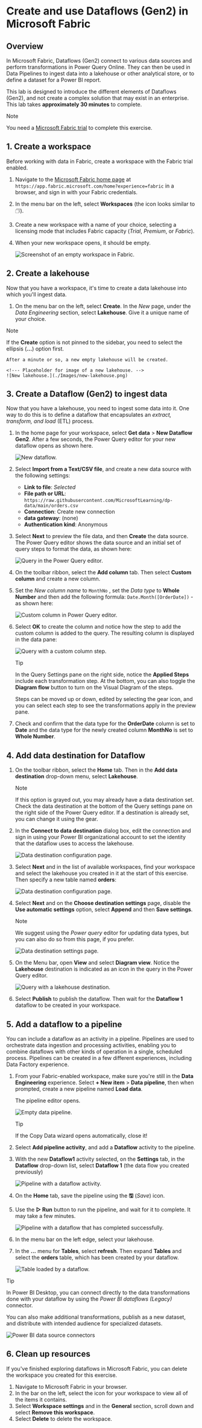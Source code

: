 # Create and use Dataflows (Gen2) in Microsoft Fabric

## Overview

In Microsoft Fabric, Dataflows (Gen2) connect to various data sources and perform transformations in Power Query Online. They can then be used in Data Pipelines to ingest data into a lakehouse or other analytical store, or to define a dataset for a Power BI report.

This lab is designed to introduce the different elements of Dataflows (Gen2), and not create a complex solution that may exist in an enterprise. This lab takes **approximately 30 minutes** to complete.

> [!NOTE]
> You need a [Microsoft Fabric trial](https://learn.microsoft.com/fabric/get-started/fabric-trial) to complete this exercise.

## 1. Create a workspace

Before working with data in Fabric, create a workspace with the Fabric trial enabled.

1.  Navigate to the [Microsoft Fabric home page](https://app.fabric.microsoft.com/home?experience=fabric) at `https://app.fabric.microsoft.com/home?experience=fabric` in a browser, and sign in with your Fabric credentials.
2.  In the menu bar on the left, select **Workspaces** (the icon looks similar to &#128455;).
3.  Create a new workspace with a name of your choice, selecting a licensing mode that includes Fabric capacity (*Trial*, *Premium*, or *Fabric*).
4.  When your new workspace opens, it should be empty.

    <!--- Placeholder for image of an empty workspace in Fabric. -->
    ![Screenshot of an empty workspace in Fabric.](./Images/new-workspace.png)

## 2. Create a lakehouse

Now that you have a workspace, it's time to create a data lakehouse into which you'll ingest data.

1.  On the menu bar on the left, select **Create**. In the *New* page, under the *Data Engineering* section, select **Lakehouse**. Give it a unique name of your choice.

> [!NOTE]
> If the **Create** option is not pinned to the sidebar, you need to select the ellipsis (**...**) option first.

    After a minute or so, a new empty lakehouse will be created.

    <!--- Placeholder for image of a new lakehouse. -->
    ![New lakehouse.](./Images/new-lakehouse.png)

## 3. Create a Dataflow (Gen2) to ingest data

Now that you have a lakehouse, you need to ingest some data into it. One way to do this is to define a dataflow that encapsulates an *extract, transform, and load* (ETL) process.

1.  In the home page for your workspace, select **Get data** > **New Dataflow Gen2**. After a few seconds, the Power Query editor for your new dataflow opens as shown here.

    <!--- Placeholder for image of a new dataflow. -->
    ![New dataflow.](./Images/new-dataflow.png)

2.  Select **Import from a Text/CSV file**, and create a new data source with the following settings:
    *   **Link to file**: *Selected*
    *   **File path or URL**: `https://raw.githubusercontent.com/MicrosoftLearning/dp-data/main/orders.csv`
    *   **Connection**: Create new connection
    *   **data gateway**: (none)
    *   **Authentication kind**: Anonymous

3.  Select **Next** to preview the file data, and then **Create** the data source. The Power Query editor shows the data source and an initial set of query steps to format the data, as shown here:

    <!--- Placeholder for image of a query in the Power Query editor. -->
    ![Query in the Power Query editor.](./Images/power-query.png)

4.  On the toolbar ribbon, select the **Add column** tab. Then select **Custom column** and create a new column.

5.  Set the *New column name* to `MonthNo` , set the *Data type* to **Whole Number** and then add the following formula: `Date.Month([OrderDate])` - as shown here:

    <!--- Placeholder for image of a custom column in Power Query editor. -->
    ![Custom column in Power Query editor.](./Images/custom-column.png)

6.  Select **OK** to create the column and notice how the step to add the custom column is added to the query. The resulting column is displayed in the data pane:

    <!--- Placeholder for image of a query with a custom column step. -->
    ![Query with a custom column step.](./Images/custom-column-added.png)

    > [!TIP]
    > In the Query Settings pane on the right side, notice the **Applied Steps** include each transformation step. At the bottom, you can also toggle the **Diagram flow** button to turn on the Visual Diagram of the steps.
    >
    > Steps can be moved up or down, edited by selecting the gear icon, and you can select each step to see the transformations apply in the preview pane.

7.  Check and confirm that the data type for the **OrderDate** column is set to **Date** and the data type for the newly created column **MonthNo** is set to **Whole Number**.

## 4. Add data destination for Dataflow

1.  On the toolbar ribbon, select the **Home** tab. Then in the **Add data destination** drop-down menu, select **Lakehouse**.

    > [!NOTE]
    > If this option is grayed out, you may already have a data destination set. Check the data destination at the bottom of the Query settings pane on the right side of the Power Query editor. If a destination is already set, you can change it using the gear.

2.  In the **Connect to data destination** dialog box, edit the connection and sign in using your Power BI organizational account to set the identity that the dataflow uses to access the lakehouse.

    <!--- Placeholder for image of data destination configuration page. -->
    ![Data destination configuration page.](./Images/dataflow-connection.png)

3.  Select **Next** and in the list of available workspaces, find your workspace and select the lakehouse you created in it at the start of this exercise. Then specify a new table named **orders**:

    <!--- Placeholder for image of data destination target page. -->
    ![Data destination configuration page.](./Images/data-destination-target.png)

4.  Select **Next** and on the **Choose destination settings** page, disable the **Use automatic settings** option, select **Append** and then **Save settings**.
    
    > [!NOTE]
    > We suggest using the *Power query* editor for updating data types, but you can also do so from this page, if you prefer.

    <!--- Placeholder for image of data destination settings page. -->
    ![Data destination settings page.](./Images/destination-settings.png)

5.  On the Menu bar, open **View** and select **Diagram view**. Notice the **Lakehouse** destination is indicated as an icon in the query in the Power Query editor.

    <!--- Placeholder for image of a query with a lakehouse destination. -->
    ![Query with a lakehouse destination.](./Images/lakehouse-destination.png)

6.  Select **Publish** to publish the dataflow. Then wait for the **Dataflow 1** dataflow to be created in your workspace.

## 5. Add a dataflow to a pipeline

You can include a dataflow as an activity in a pipeline. Pipelines are used to orchestrate data ingestion and processing activities, enabling you to combine dataflows with other kinds of operation in a single, scheduled process. Pipelines can be created in a few different experiences, including Data Factory experience.

1.  From your Fabric-enabled workspace, make sure you're still in the **Data Engineering** experience. Select **+ New item** > **Data pipeline**, then when prompted, create a new pipeline named **Load data**.

    The pipeline editor opens.

    <!--- Placeholder for image of an empty data pipeline. -->
    ![Empty data pipeline.](./Images/new-pipeline.png)

    > [!TIP]
    > If the Copy Data wizard opens automatically, close it!

2.  Select **Add pipeline activity**, and add a **Dataflow** activity to the pipeline.

3.  With the new **Dataflow1** activity selected, on the **Settings** tab, in the **Dataflow** drop-down list, select **Dataflow 1** (the data flow you created previously)

    <!--- Placeholder for image of a pipeline with a dataflow activity. -->
    ![Pipeline with a dataflow activity.](./Images/dataflow-activity.png)

4.  On the **Home** tab, save the pipeline using the **&#128427;** (*Save*) icon.
5.  Use the **&#9655; Run** button to run the pipeline, and wait for it to complete. It may take a few minutes.

    <!--- Placeholder for image of a successful pipeline run. -->
    ![Pipeline with a dataflow that has completed successfully.](./Images/dataflow-pipeline-succeeded.png)

6.  In the menu bar on the left edge, select your lakehouse.
7.  In the **...** menu for **Tables**, select **refresh**. Then expand **Tables** and select the **orders** table, which has been created by your dataflow.

    <!--- Placeholder for image of a table loaded by a dataflow. -->
    ![Table loaded by a dataflow.](./Images/loaded-table.png)

> [!TIP]
> In Power BI Desktop, you can connect directly to the data transformations done with your dataflow by using the *Power BI dataflows (Legacy)* connector.
>
> You can also make additional transformations, publish as a new dataset, and distribute with intended audience for specialized datasets.
>
> <!--- Placeholder for image of Power BI data source connectors -->
> ![Power BI data source connectors](Images/pbid-dataflow-connectors.png)

## 6. Clean up resources

If you've finished exploring dataflows in Microsoft Fabric, you can delete the workspace you created for this exercise.

1.  Navigate to Microsoft Fabric in your browser.
2.  In the bar on the left, select the icon for your workspace to view all of the items it contains.
3.  Select **Workspace settings** and in the **General** section, scroll down and select **Remove this workspace**.
4.  Select **Delete** to delete the workspace.
